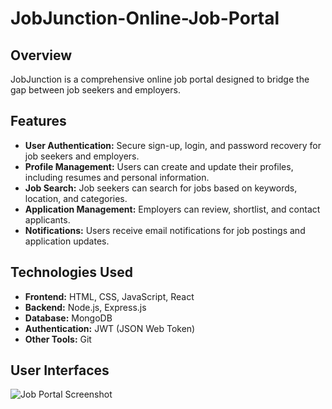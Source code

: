 # JobJunction-Online-Job-Portal
## Overview
JobJunction is a comprehensive online job portal designed to bridge the gap between job seekers and employers. 
## Features
- **User Authentication:** Secure sign-up, login, and password recovery for job seekers and employers.
- **Profile Management:** Users can create and update their profiles, including resumes and personal information.
- **Job Search:** Job seekers can search for jobs based on keywords, location, and categories.
- **Application Management:** Employers can review, shortlist, and contact applicants.
- **Notifications:** Users receive email notifications for job postings and application updates.

## Technologies Used
- **Frontend:** HTML, CSS, JavaScript, React
- **Backend:** Node.js, Express.js
- **Database:** MongoDB
- **Authentication:** JWT (JSON Web Token)
- **Other Tools:** Git

## User Interfaces
  ![Job Portal Screenshot](https://example.com/path-to-your-image.png)
